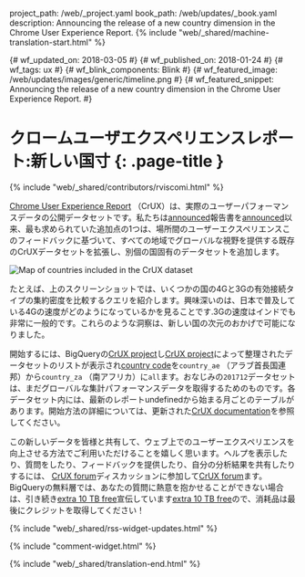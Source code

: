 project_path: /web/_project.yaml
book_path: /web/updates/_book.yaml
description: Announcing the release of a new country dimension in the Chrome User Experience Report.
{% include "web/_shared/machine-translation-start.html" %}

{# wf_updated_on: 2018-03-05 #}
{# wf_published_on: 2018-01-24 #}
{# wf_tags: ux #}
{# wf_blink_components: Blink #}
{# wf_featured_image: /web/updates/images/generic/timeline.png #}
{# wf_featured_snippet: Announcing the release of a new country dimension in the Chrome User Experience Report. #}

# クロームユーザエクスペリエンスレポート:新しい国寸 {: .page-title }

{% include "web/_shared/contributors/rviscomi.html" %}

<div class="clearfix"></div>

[Chrome User Experience Report](/web/tools/chrome-user-experience-report/) （CrUX）は、実際のユーザーパフォーマンスデータの公開データセットです。私たちは[announced](https://blog.chromium.org/2017/10/introducing-chrome-user-experience-report.html)報告書を[announced](https://blog.chromium.org/2017/10/introducing-chrome-user-experience-report.html)以来、最も求められていた追加点の1つは、場所間のユーザーエクスペリエンスこのフィードバックに基づいて、すべての地域でグローバルな視野を提供する既存のCrUXデータセットを拡張し、別個の国固有のデータセットを追加します。

<img src="/web/updates/images/2018/01/crux-countries.png"
    alt="Map of countries included in the CrUX dataset"/>

たとえば、上のスクリーンショットでは、いくつかの国の4Gと3Gの有効接続タイプの集約密度を比較するクエリを紹介します。興味深いのは、日本で普及している4Gの速度がどのようになっているかを見ることです.3Gの速度はインドでも非常に一般的です。これらのような洞察は、新しい国の次元のおかげで可能になりました。

開始するには、BigQueryの[CrUX project](https://bigquery.cloud.google.com/dataset/chrome-ux-report:all)し[CrUX project](https://bigquery.cloud.google.com/dataset/chrome-ux-report:all)によって整理されたデータセットのリストが表示され[country code](https://en.wikipedia.org/wiki/ISO_3166-1_alpha-2)を`country_ae` （アラブ首長国連邦）から`country_za` （南アフリカ）に`all`ます。おなじみの`201712`データセットは、まだグローバルな集計パフォーマンスデータを取得するためのものです。各データセット内には、最新のレポートundefinedから始まる月ごとのテーブルがあります。開始方法の詳細については、更新された[CrUX documentation](/web/tools/chrome-user-experience-report/)を参照してください。

この新しいデータを皆様と共有して、ウェブ上でのユーザーエクスペリエンスを向上させる方法でご利用いただけることを嬉しく思います。ヘルプを表示したり、質問をしたり、フィードバックを提供したり、自分の分析結果を共有したりするには、 [CrUX forum](https://groups.google.com/a/chromium.org/forum/#!forum/chrome-ux-report)ディスカッションに参加して[CrUX forum](https://groups.google.com/a/chromium.org/forum/#!forum/chrome-ux-report)ます。 BigQueryの無料層では、あなたの質問に熱意を抱かせることができない場合は、引き続き[extra 10 TB free](https://docs.google.com/forms/d/e/1FAIpQLSeMYnz93JQuO7rPewVrKpLfxO7JREOysti0CQyRo31bc7cXHA/viewform)宣伝しています[extra 10 TB free](https://docs.google.com/forms/d/e/1FAIpQLSeMYnz93JQuO7rPewVrKpLfxO7JREOysti0CQyRo31bc7cXHA/viewform)ので、消耗品は最後にクレジットを取得してください！

{% include "web/_shared/rss-widget-updates.html" %}

{% include "comment-widget.html" %}

{% include "web/_shared/translation-end.html" %}